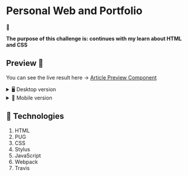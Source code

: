 # Personal Web and Portfolio

:memo:

  **The purpose of this challenge is: continues with my learn about HTML and CSS**
  
## Preview :art:

You can see the live result here → [Article Preview Component](https://github.com/KrlosAren/four-card-feature-section-master)

<details>
    <summary>🖥 Desktop version</summary>

![](./src/assets/design/desktop-design.jpg)
</details>

<details>
    <summary>📱 Mobile version</summary>

  ![](./src/assets/design/desktop-design.jpg)
</details>

  

## :pill: Technologies
1. HTML
2. PUG
3. CSS
4. Stylus
5. JavaScript
6. Webpack
7. Travis

